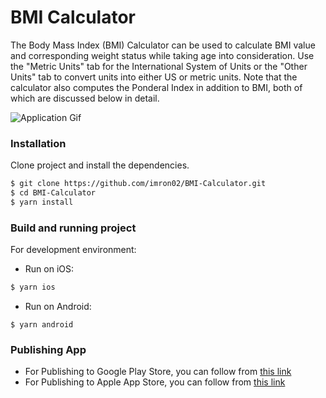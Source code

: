 # BMI Calculator
The Body Mass Index (BMI) Calculator can be used to calculate BMI value and corresponding
weight status while taking age into consideration. Use the "Metric Units" tab for the 
International System of Units or the "Other Units" tab to convert units into either US 
or metric units. Note that the calculator also computes the Ponderal Index in addition to BMI, 
both of which are discussed below in detail.

![Application Gif](https://drive.google.com/uc?export=view&id=1cNK4n9cn8OMqaEh5B7S8zT6bwMKE-Hqg)

### Installation
Clone project and install the dependencies.
```sh
$ git clone https://github.com/imron02/BMI-Calculator.git
$ cd BMI-Calculator 
$ yarn install
```

### Build and running project
For development environment:
* Run on iOS:
```sh
$ yarn ios
```
* Run on Android:
```shell
$ yarn android
```

### Publishing App
- For Publishing to Google Play Store, you can follow from [this link](https://reactnative.dev/docs/signed-apk-android)
- For Publishing to Apple App Store, you can follow from [this link](https://reactnative.dev/docs/publishing-to-app-store)
